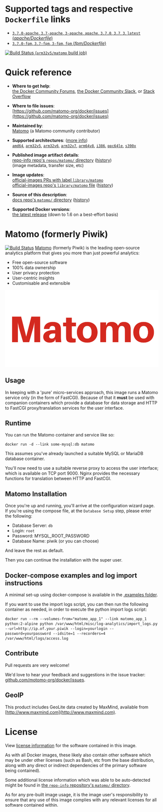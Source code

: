 <!--

********************************************************************************

WARNING:

    DO NOT EDIT "matomo/README.md"

    IT IS AUTO-GENERATED

    (from the other files in "matomo/" combined with a set of templates)

********************************************************************************

-->

# Supported tags and respective `Dockerfile` links

-	[`3.7.0-apache`, `3.7-apache`, `3-apache`, `apache`, `3.7.0`, `3.7`, `3`, `latest` (*apache/Dockerfile*)](https://github.com/matomo-org/docker/blob/8d1838e0fffbb95c387ae9318bc5fb91302eb1d2/apache/Dockerfile)
-	[`3.7.0-fpm`, `3.7-fpm`, `3-fpm`, `fpm` (*fpm/Dockerfile*)](https://github.com/matomo-org/docker/blob/8d1838e0fffbb95c387ae9318bc5fb91302eb1d2/fpm/Dockerfile)

[![Build Status](https://doi-janky.infosiftr.net/job/multiarch/job/arm32v5/job/matomo/badge/icon) (`arm32v5/matomo` build job)](https://doi-janky.infosiftr.net/job/multiarch/job/arm32v5/job/matomo/)

# Quick reference

-	**Where to get help**:  
	[the Docker Community Forums](https://forums.docker.com/), [the Docker Community Slack](https://blog.docker.com/2016/11/introducing-docker-community-directory-docker-community-slack/), or [Stack Overflow](https://stackoverflow.com/search?tab=newest&q=docker)

-	**Where to file issues**:  
	[https://github.com/matomo-org/docker/issues](https://github.com/matomo-org/docker/issues)

-	**Maintained by**:  
	[Matomo](https://github.com/matomo-org/docker) (a Matomo community contributor)

-	**Supported architectures**: ([more info](https://github.com/docker-library/official-images#architectures-other-than-amd64))  
	[`amd64`](https://hub.docker.com/r/amd64/matomo/), [`arm32v5`](https://hub.docker.com/r/arm32v5/matomo/), [`arm32v6`](https://hub.docker.com/r/arm32v6/matomo/), [`arm32v7`](https://hub.docker.com/r/arm32v7/matomo/), [`arm64v8`](https://hub.docker.com/r/arm64v8/matomo/), [`i386`](https://hub.docker.com/r/i386/matomo/), [`ppc64le`](https://hub.docker.com/r/ppc64le/matomo/), [`s390x`](https://hub.docker.com/r/s390x/matomo/)

-	**Published image artifact details**:  
	[repo-info repo's `repos/matomo/` directory](https://github.com/docker-library/repo-info/blob/master/repos/matomo) ([history](https://github.com/docker-library/repo-info/commits/master/repos/matomo))  
	(image metadata, transfer size, etc)

-	**Image updates**:  
	[official-images PRs with label `library/matomo`](https://github.com/docker-library/official-images/pulls?q=label%3Alibrary%2Fmatomo)  
	[official-images repo's `library/matomo` file](https://github.com/docker-library/official-images/blob/master/library/matomo) ([history](https://github.com/docker-library/official-images/commits/master/library/matomo))

-	**Source of this description**:  
	[docs repo's `matomo/` directory](https://github.com/docker-library/docs/tree/master/matomo) ([history](https://github.com/docker-library/docs/commits/master/matomo))

-	**Supported Docker versions**:  
	[the latest release](https://github.com/docker/docker-ce/releases/latest) (down to 1.6 on a best-effort basis)

# Matomo (formerly Piwik)

[![Build Status](https://travis-ci.org/matomo-org/docker.svg?branch=master)](https://travis-ci.org/matomo-org/docker) [Matomo](https://matomo.org/) (formerly Piwik) is the leading open-source analytics platform that gives you more than just powerful analytics:

-	Free open-source software
-	100% data ownership
-	User privacy protection
-	User-centric insights
-	Customisable and extensible

![logo](https://raw.githubusercontent.com/docker-library/docs/955ef68222b4466509ca877daab484bc0095afcf/matomo/logo.png)

## Usage

In keeping with a 'pure' micro-services approach, this image runs a Matomo service only (in the form of FastCGI). Because of that it **must** be used with companion containers which provide a database for data storage and HTTP to FastCGI proxy/translation services for the user interface.

## Runtime

You can run the Matomo container and service like so:

```console
docker run -d --link some-mysql:db matomo
```

This assumes you've already launched a suitable MySQL or MariaDB database container.

You'll now need to use a suitable reverse proxy to access the user interface; which is available on TCP port 9000. Nginx provides the necessary functions for translation between HTTP and FastCGI.

## Matomo Installation

Once you're up and running, you'll arrive at the configuration wizard page. If you're using the compose file, at the `Database Setup` step, please enter the following:

-	Database Server: `db`
-	Login: `root`
-	Password: MYSQL_ROOT_PASSWORD
-	Database Name: piwik (or you can choose)

And leave the rest as default.

Then you can continue the installation with the super user.

## Docker-compose examples and log import instructions

A minimal set-up using docker-compose is available in the [.examples folder](https://github.com/matomo-org/docker/tree/master/.examples).

If you want to use the import logs script, you can then run the following container as needed, in order to execute the python import logs script:

```console
docker run --rm --volumes-from="matomo_app_1" --link matomo_app_1 python:2-alpine python /var/www/html/misc/log-analytics/import_logs.py --url=http://ip.of.your.piwik --login=yourlogin --password=yourpassword --idsite=1 --recorders=4 /var/www/html/logs/access.log
```

## Contribute

Pull requests are very welcome!

We'd love to hear your feedback and suggestions in the issue tracker: [github.com/motomo-org/docker/issues](https://github.com/matomo-org/docker/issues).

## GeoIP

This product includes GeoLite data created by MaxMind, available from [http://www.maxmind.com](http://www.maxmind.com).

# License

View [license information](https://github.com/matomo-org/matomo/blob/master/LEGALNOTICE) for the software contained in this image.

As with all Docker images, these likely also contain other software which may be under other licenses (such as Bash, etc from the base distribution, along with any direct or indirect dependencies of the primary software being contained).

Some additional license information which was able to be auto-detected might be found in [the `repo-info` repository's `matomo/` directory](https://github.com/docker-library/repo-info/tree/master/repos/matomo).

As for any pre-built image usage, it is the image user's responsibility to ensure that any use of this image complies with any relevant licenses for all software contained within.
